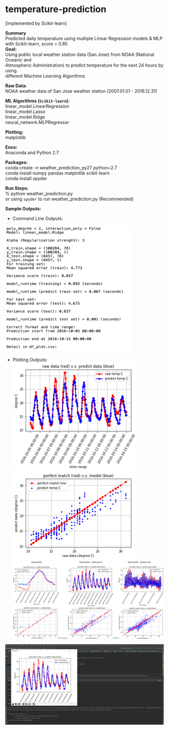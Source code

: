 # temperature-prediction  

[implemented by Scikit-learn]  

**Summary**  
Predicted daily temperature using multiple Linear Regression models & MLP with Scikit-learn, score = 0.85  
**Goal:**    
Using public local weather station data (San Jose) from NOAA (National Oceanic and  
Atmospheric Administration) to predict temperature for the next 24 hours by using  
different Machine Learning Algorithms  

**Raw Data:**   
NOAA weather data of San Jose weather station (2007.01.01 - 2016.12.31)

**ML Algorithms (`Scikit-learn`):**  
linear_model.LinearRegression  
linear_model.Lasso  
linear_model.Ridge  
neural_network.MLPRegressor  

**Plotting:**  
matplotlib  

**Envs:**  
Anaconda and Python 2.7  

**Packages:**  
conda create -n weather_prediction_py27 python=2.7  
conda install numpy pandas matplotlib scikit-learn  
conda install spyder  

**Run Steps:**  
% python weather_prediction.py  
or
using `spyder` to run weather_prediction.py (Recommended)  

**Sample Outputs:**  
   * Command Line Outputs:  
<img src="./sample_outputs/sample_out_partial.png" width="400" height="400">

   * Plotting Outputs:  
![sample_plot_1](./sample_outputs/sample_plot_1.png)  
![sample_plot_2](./sample_outputs/sample_plot_2.png)  
![sample_plot_3](./sample_outputs/sample_plot_3.png)  
<!---
too big & :height=... not work
![sample_out_partial](./sample_outputs/sample_out_partial.png){:height="36px" width="36px"}  
![sample_plot_1](./sample_outputs/sample_plot_1.png)  
![sample_plot_2](./sample_outputs/sample_plot_2.png)  
--->

![](./sample_outputs/Capture1.png)    